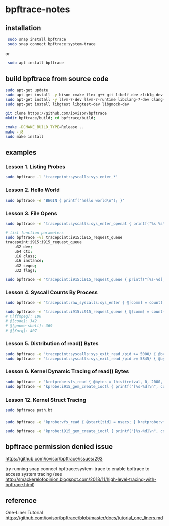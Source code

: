 # bpftrace-notes

## installation

```bash
 sudo snap install bpftrace  
 sudo snap connect bpftrace:system-trace  
```

or

```bash
 sudo apt install bpftrace  
```

## build bpftrace from source code

```bash
sudo apt-get update
sudo apt-get install -y bison cmake flex g++ git libelf-dev zlib1g-dev libfl-dev systemtap-sdt-dev binutils-dev
sudo apt-get install -y llvm-7-dev llvm-7-runtime libclang-7-dev clang-7
sudo apt-get install libgtest libgtest-dev libgmock-dev

git clone https://github.com/iovisor/bpftrace
mkdir bpftrace/build; cd bpftrace/build;

cmake -DCMAKE_BUILD_TYPE=Release ..
make -j8
sudo make install
```

## examples
### Lesson 1. Listing Probes

```bash
sudo bpftrace -l 'tracepoint:syscalls:sys_enter_*'
```

### Lesson 2. Hello World
```bash
sudo bpftrace -e 'BEGIN { printf("hello world\n"); }'
```

### Lesson 3. File Opens
```bash
sudo bpftrace -e 'tracepoint:syscalls:sys_enter_openat { printf("%s %s\n", comm, str(args->filename)); }'

# list function parameters
sudo bpftrace -vl tracepoint:i915:i915_request_queue
tracepoint:i915:i915_request_queue
    u32 dev;
    u64 ctx;
    u16 class;
    u16 instance;
    u32 seqno;
    u32 flags;

sudo bpftrace -e 'tracepoint:i915:i915_request_queue { printf("[%s-%d], %d, %llx\n", comm, pid, args->dev, args->ctx); }'
```

### Lesson 4. Syscall Counts By Process
```bash
sudo bpftrace -e 'tracepoint:raw_syscalls:sys_enter { @[comm] = count(); }'

sudo bpftrace -e 'tracepoint:i915:i915_request_queue { @[comm] = count(); }'
# @[ffmpeg]: 100
# @[code]: 342
# @[gnome-shell]: 369
# @[Xorg]: 407

```

### Lesson 5. Distribution of read() Bytes

```bash
sudo bpftrace -e 'tracepoint:syscalls:sys_exit_read /pid >= 5000/ { @bytes = hist(args->ret); }'
sudo bpftrace -e 'tracepoint:syscalls:sys_exit_read /pid >= 5845/ { @bytes = hist(args->ret); }'
```

### Lesson 6. Kernel Dynamic Tracing of read() Bytes

```bash
sudo bpftrace -e 'kretprobe:vfs_read { @bytes = lhist(retval, 0, 2000, 200); }'
sudo bpftrace -e 'kprobe:i915_gem_create_ioctl { printf("[%s-%d]\n", comm, pid); }'
```

### Lesson 12. Kernel Struct Tracing
```bash
sudo bpftrace path.bt
```
### 

```bash
sudo bpftrace -e 'kprobe:vfs_read { @start[tid] = nsecs; } kretprobe:vfs_read /@start[tid]/ { @ns[comm] = hist(nsecs - @start[tid]); delete(@start[tid]); }'

sudo bpftrace -e 'kprobe:i915_gem_create_ioctl { printf("[%s-%d]\n", comm, pid); }'

```
## bpftrace permission denied issue
https://github.com/iovisor/bpftrace/issues/293

try running snap connect bpftrace:system-trace to enable bpftrace to access system tracing 
(see http://smackerelofopinion.blogspot.com/2018/11/high-level-tracing-with-bpftrace.html)

## reference

One-Liner Tutorial
https://github.com/iovisor/bpftrace/blob/master/docs/tutorial_one_liners.md
